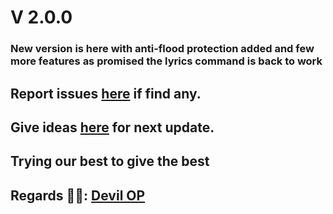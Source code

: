 # V 2.0.0
### New version is here with anti-flood protection added and few more features as promised the lyrics command is back to work

## Report issues [here](https://github.com/WHITEHELL097/gojo-manager/issues/new/choose) if find any.

## Give ideas [here](https://github.com/WHITEHELL097/gojo-manager/discussions/new?category=ideas) for next update.

## Trying our best to give the best

## Regards 🧑‍💻: [Devil OP](https://github.com/WHITEHELL097)
